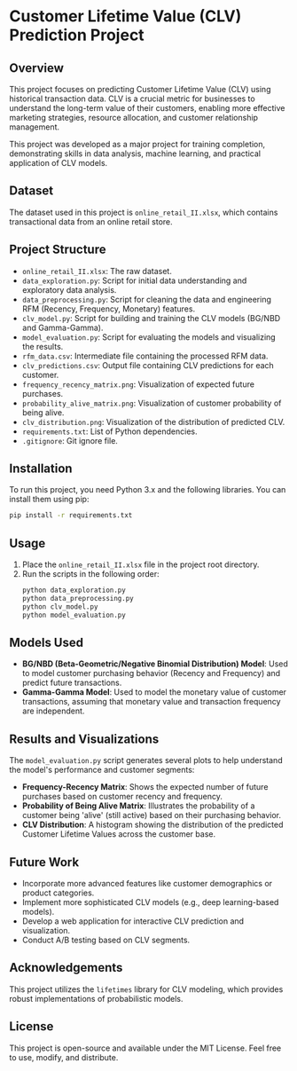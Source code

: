 # Customer Lifetime Value (CLV) Prediction Project

## Overview
This project focuses on predicting Customer Lifetime Value (CLV) using historical transaction data. CLV is a crucial metric for businesses to understand the long-term value of their customers, enabling more effective marketing strategies, resource allocation, and customer relationship management.

This project was developed as a major project for training completion, demonstrating skills in data analysis, machine learning, and practical application of CLV models.

## Dataset
The dataset used in this project is `online_retail_II.xlsx`, which contains transactional data from an online retail store.

## Project Structure
- `online_retail_II.xlsx`: The raw dataset.
- `data_exploration.py`: Script for initial data understanding and exploratory data analysis.
- `data_preprocessing.py`: Script for cleaning the data and engineering RFM (Recency, Frequency, Monetary) features.
- `clv_model.py`: Script for building and training the CLV models (BG/NBD and Gamma-Gamma).
- `model_evaluation.py`: Script for evaluating the models and visualizing the results.
- `rfm_data.csv`: Intermediate file containing the processed RFM data.
- `clv_predictions.csv`: Output file containing CLV predictions for each customer.
- `frequency_recency_matrix.png`: Visualization of expected future purchases.
- `probability_alive_matrix.png`: Visualization of customer probability of being alive.
- `clv_distribution.png`: Visualization of the distribution of predicted CLV.
- `requirements.txt`: List of Python dependencies.
- `.gitignore`: Git ignore file.

## Installation
To run this project, you need Python 3.x and the following libraries. You can install them using pip:

```bash
pip install -r requirements.txt
```

## Usage
1. Place the `online_retail_II.xlsx` file in the project root directory.
2. Run the scripts in the following order:
   ```bash
   python data_exploration.py
   python data_preprocessing.py
   python clv_model.py
   python model_evaluation.py
   ```

## Models Used
- **BG/NBD (Beta-Geometric/Negative Binomial Distribution) Model**: Used to model customer purchasing behavior (Recency and Frequency) and predict future transactions.
- **Gamma-Gamma Model**: Used to model the monetary value of customer transactions, assuming that monetary value and transaction frequency are independent.

## Results and Visualizations
The `model_evaluation.py` script generates several plots to help understand the model's performance and customer segments:
- **Frequency-Recency Matrix**: Shows the expected number of future purchases based on customer recency and frequency.
- **Probability of Being Alive Matrix**: Illustrates the probability of a customer being 'alive' (still active) based on their purchasing behavior.
- **CLV Distribution**: A histogram showing the distribution of the predicted Customer Lifetime Values across the customer base.

## Future Work
- Incorporate more advanced features like customer demographics or product categories.
- Implement more sophisticated CLV models (e.g., deep learning-based models).
- Develop a web application for interactive CLV prediction and visualization.
- Conduct A/B testing based on CLV segments.

## Acknowledgements
This project utilizes the `lifetimes` library for CLV modeling, which provides robust implementations of probabilistic models.

## License
This project is open-source and available under the MIT License. Feel free to use, modify, and distribute.


